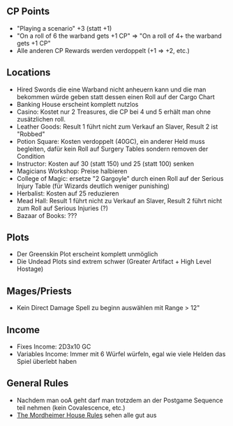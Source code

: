 ## CP Points
 - "Playing a scenario" +3 (statt +1)
 - "On a roll of 6 the warband gets +1 CP" => "On a roll of 4+ the warband gets +1 CP"
 - Alle anderen CP Rewards werden verdoppelt (+1 => +2, etc.)

## Locations
 - Hired Swords die eine Warband nicht anheuern kann und die man bekommen würde geben statt dessen einen Roll auf der Cargo Chart
 - Banking House erscheint komplett nutzlos
 - Casino: Kostet nur 2 Treasures, die CP bei 4 und 5 erhält man ohne zusätzlichen roll.
 - Leather Goods: Result 1 führt nicht zum Verkauf an Slaver, Result 2 ist "Robbed"
 - Potion Square: Kosten verdoppelt (40GC), ein anderer Held muss begleiten, dafür kein Roll auf Surgery Tables sondern removen der Condition
 - Instructor: Kosten auf 30 (statt 150) und 25 (statt 100) senken
 - Magicians Workshop: Preise halbieren
 - College of Magic: ersetze "2 Gargoyle" durch einen Roll auf der Serious Injury Table (für Wizards deutlich weniger punishing)
 - Herbalist: Kosten auf 25 reduzieren
 - Mead Hall: Result 1 führt nicht zu Verkauf an Slaver, Result 2 führt nicht zum Roll auf Serious Injuries (?)
 - Bazaar of Books: ???

## Plots
 - Der Greenskin Plot erscheint komplett unmöglich
 - Die Undead Plots sind extrem schwer (Greater Artifact + High Level Hostage)

## Mages/Priests
 - Kein Direct Damage Spell zu beginn auswählen mit Range > 12"

## Income
 - Fixes Income: 2D3x10 GC
 - Variables Income: Immer mit 6 Würfel würfeln, egal wie viele Helden das Spiel überlebt haben

## General Rules
 - Nachdem man ooA geht darf man trotzdem an der Postgame Sequence teil nehmen (kein Covalescence, etc.)
 - [The Mordheimer House Rules](https://mordheimer.net/docs/house_rules) sehen alle gut aus
